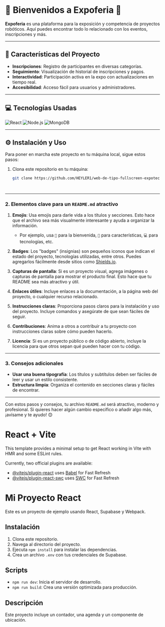 # 🎉 **Bienvenidos a Expoferia** 🎉

**Expoferia** es una plataforma para la exposición y competencia de proyectos robóticos. Aquí puedes encontrar todo lo relacionado con los eventos, inscripciones y más.

---

## 🚀 **Características del Proyecto**
- **Inscripciones**: Registro de participantes en diversas categorías.
- **Seguimiento**: Visualización de historial de inscripciones y pagos.
- **Interactividad**: Participación activa en la expo con actualizaciones en tiempo real.
- **Accesibilidad**: Acceso fácil para usuarios y administradores.

---

## 💻 **Tecnologías Usadas**
![React](https://img.shields.io/badge/React-61DAFB?style=for-the-badge&logo=react&logoColor=black)
![Node.js](https://img.shields.io/badge/Node.js-8CC84B?style=for-the-badge&logo=node.js&logoColor=white)
![MongoDB](https://img.shields.io/badge/MongoDB-47A248?style=for-the-badge&logo=mongodb&logoColor=white)

---

## ⚙️ **Instalación y Uso**

Para poner en marcha este proyecto en tu máquina local, sigue estos pasos:

1. Clona este repositorio en tu máquina:
   ```bash
   git clone https://github.com/HEYLER1/web-de-tipo-fullscreen-expotec-unaj.git




---

### **2. Elementos clave para un `README.md` atractivo**
1. **Emojis**: Usa emojis para darle vida a los títulos y secciones. Esto hace que el archivo sea más visualmente interesante y ayuda a organizar la información.
   - Por ejemplo, usa `🎉` para la bienvenida, `🚀` para características, `💻` para tecnologías, etc.

2. **Badges**: Los "badges" (insignias) son pequeños iconos que indican el estado del proyecto, tecnologías utilizadas, entre otros. Puedes agregarlos fácilmente desde sitios como [Shields.io](https://shields.io/).

3. **Capturas de pantalla**: Si es un proyecto visual, agrega imágenes o capturas de pantalla para mostrar el producto final. Esto hace que tu README sea más atractivo y útil.

4. **Enlaces útiles**: Incluye enlaces a la documentación, a la página web del proyecto, o cualquier recurso relacionado.

5. **Instrucciones claras**: Proporciona pasos claros para la instalación y uso del proyecto. Incluye comandos y asegúrate de que sean fáciles de seguir.

6. **Contribuciones**: Anima a otros a contribuir a tu proyecto con instrucciones claras sobre cómo pueden hacerlo.

7. **Licencia**: Si es un proyecto público o de código abierto, incluye la licencia para que otros sepan qué pueden hacer con tu código.

---

### **3. Consejos adicionales**
- **Usar una buena tipografía**: Los títulos y subtítulos deben ser fáciles de leer y usar un estilo consistente.
- **Estructura limpia**: Organiza el contenido en secciones claras y fáciles de encontrar.

---

Con estos pasos y consejos, tu archivo `README.md` será atractivo, moderno y profesional. Si quieres hacer algún cambio específico o añadir algo más, ¡avísame y te ayudo! 😊



# React + Vite

This template provides a minimal setup to get React working in Vite with HMR and some ESLint rules.

Currently, two official plugins are available:

- [@vitejs/plugin-react](https://github.com/vitejs/vite-plugin-react/blob/main/packages/plugin-react/README.md) uses [Babel](https://babeljs.io/) for Fast Refresh
- [@vitejs/plugin-react-swc](https://github.com/vitejs/vite-plugin-react-swc) uses [SWC](https://swc.rs/) for Fast Refresh

# Mi Proyecto React

Este es un proyecto de ejemplo usando React, Supabase y Webpack.

## Instalación

1. Clona este repositorio.
2. Navega al directorio del proyecto.
3. Ejecuta `npm install` para instalar las dependencias.
4. Crea un archivo `.env` con tus credenciales de Supabase.

## Scripts

- `npm run dev`: Inicia el servidor de desarrollo.
- `npm run build`: Crea una versión optimizada para producción.

## Descripción

Este proyecto incluye un contador, una agenda y un componente de ubicación.
